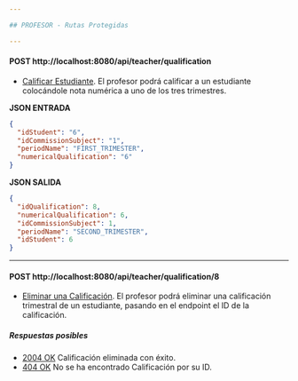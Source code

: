 ```yaml
---

## PROFESOR - Rutas Protegidas

---
```

#### POST http://localhost:8080/api/teacher/qualification
* [Calificar Estudiante](). El profesor podrá calificar a un estudiante colocándole nota numérica a uno de los tres trimestres.

**JSON ENTRADA**
```json
{
  "idStudent": "6",
  "idCommissionSubject": "1",
  "periodName": "FIRST_TRIMESTER",
  "numericalQualification": "6"
}
```

**JSON SALIDA**
```json
{
  "idQualification": 8,
  "numericalQualification": 6,
  "idCommissionSubject": 1,
  "periodName": "SECOND_TRIMESTER",
  "idStudent": 6
}
```

---
#### POST http://localhost:8080/api/teacher/qualification/8
* [Eliminar una Calificación](). El profesor podrá eliminar una calificación trimestral de un estudiante, pasando en el endpoint el ID de la calificación.

##### Respuestas posibles
* [2004 OK]() Calificación eliminada con éxito.
* [404 OK]() No se ha encontrado Calificación por su ID.
